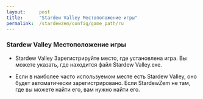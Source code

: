 ```yaml
---
layout:     post
title:      "Stardew Valley Местоположение игры"
permalink:  /stardewzem/config/game_path/ru
---
```


### **Stardew Valley Местоположение игры**

* Stardew Valley Зарегистрируйте место, где установлена ​​игра. Вы можете указать, где находится файл Stardew Valley.exe.

* Если в наиболее часто используемом месте есть Stardew Valley, оно будет автоматически зарегистрировано. Если StardewZem не там, где вы можете найти его, вам нужно найти его. 

<br/>
<br/>
